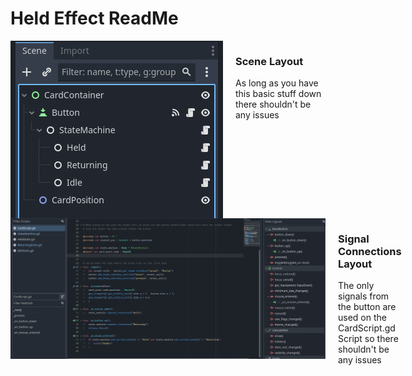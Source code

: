 # Held Effect ReadMe

<div style="display: flex; align-items: flex-start;">
    <img src="Images/SceneStructure.png" alt="Your Image" width="500" style="margin-right: 20px;">
    <div>
        <h3>Scene Layout</h3>
        <p>As long as you have this basic stuff down there shouldn't be any issues</p>
    </div>
</div>

<div style="display: flex; align-items: flex-start;">
    <img src="Images/CardSignals.png" alt="Your Image" width="600" style="margin-right: 20px;">
    <div>
        <h3>Signal Connections Layout</h3>
        <p>The only signals from the button are used on the CardScript.gd Script so there shouldn't be any issues</p>
    </div>
</div>
